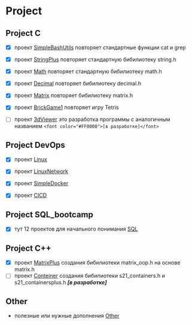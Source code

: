# Project

## Project C

- [x] проект [SimpleBashUtils](https://github.com/Ta1de/SimpleBashUtils) повторяет стандартные функции cat и  grep

- [x] проект [StringPlus](https://github.com/Ta1de/StringPlus) повторяет стандартную бибилиотеку string.h

- [x] проект [Math](https://github.com/Ta1de/Math) повторяет стандартную бибилиотеку math.h

- [x] проект [Decimal](https://github.com/Ta1de/Decimal) повторяет бибилиотеку decimal.h

- [x] проект [Matrix](https://github.com/Ta1de/Matrix) повторяет бибилиотеку matrix.h

- [x] проект [BrickGame1](https://github.com/Ta1de/Tetris) повторяет игру Tetris

- [ ] проект [3dViewer]() это разработка программы c аналогичным названием ````<font color="#FF0000">[в разработке]</font>````
## Project DevOps

- [x] проект [Linux](https://github.com/Ta1de/Linux)

- [x] проект [LinuxNetwork](https://github.com/Ta1de/LinuxNetwork)

- [x] проект [SimpleDocker](https://github.com/Ta1de/SimpleDocker)

- [x] проект [CICD](https://github.com/Ta1de/CICD)

## Project SQL_bootcamp

- [x] тут 12 проектов для начального понимания [SQL](https://github.com/Ta1de/SQLbootcamp)

## Project C++

- [x] проект [MatrixPlus](https://github.com/Ta1de/MatrixPlus) создания бибилиотеки matrix_oop.h на основе matrix.h
- [ ] проект [Conteiner]() создания бибилиотеки s21_containers.h и s21_containersplus.h ***[в разработке]***

## Other
- полезные или нужные дополнения [Other](https://github.com/Ta1de/Other)
